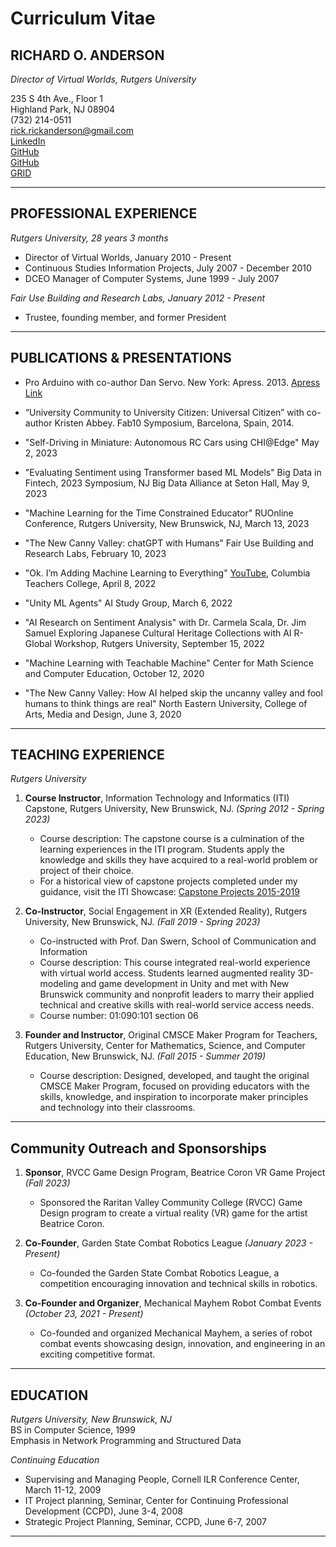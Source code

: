 # Curriculum Vitae
## RICHARD O. ANDERSON
_Director of Virtual Worlds, Rutgers University_

235 S 4th Ave., Floor 1  
Highland Park, NJ 08904  
(732) 214-0511  
rick.rickanderson@gmail.com  
[LinkedIn](https://www.linkedin.com/in/rickanderson-4930741)  
[GitHub](https://github.com/ricklon)  
[GitHub](https://github.com/rianders)  
[GRID](https://grid.rutgers.edu)

---

## PROFESSIONAL EXPERIENCE

_Rutgers University, 28 years 3 months_
- Director of Virtual Worlds, January 2010 - Present
- Continuous Studies Information Projects, July 2007 - December 2010
- DCEO Manager of Computer Systems, June 1999 - July 2007

_Fair Use Building and Research Labs, January 2012 - Present_
- Trustee, founding member, and former President

---

## PUBLICATIONS & PRESENTATIONS

- Pro Arduino with co-author Dan Servo. New York: Apress. 2013. [Apress Link](http://www.apress.com/9781430239390)
- “University Community to University Citizen: Universal Citizen” with co-author Kristen Abbey. Fab10 Symposium, Barcelona, Spain, 2014.

- "Self-Driving in Miniature: Autonomous RC Cars using CHI@Edge" May 2, 2023
- "Evaluating Sentiment using Transformer based ML Models" Big Data in Fintech,  2023 Symposium, NJ Big Data Alliance at Seton Hall, May 9, 2023
- "Machine Learning for the Time Constrained Educator" RUOnline Conference, Rutgers University, New Brunswick, NJ, March 13, 2023 
- "The New Canny Valley: chatGPT with Humans" Fair Use Building and Research Labs, February 10, 2023
- "Ok. I’m Adding Machine Learning to Everything" [YouTube](https://www.youtube.com/watch?v=8qJdLIt7eaU), Columbia Teachers College, April 8, 2022
- "Unity ML Agents" AI Study Group, March 6, 2022
- "AI Research on Sentiment Analysis" with Dr. Carmela Scala, Dr. Jim Samuel Exploring Japanese Cultural Heritage Collections with AI R-Global Workshop, Rutgers University, September 15, 2022
- "Machine Learning with Teachable Machine" Center for Math Science and Computer Education, October 12, 2020
- "The New Canny Valley: How AI helped skip the uncanny valley and fool humans to think things are real"  North Eastern University, College of Arts, Media and Design, June 3, 2020

---

## TEACHING EXPERIENCE
_Rutgers University_

1. **Course Instructor**, Information Technology and Informatics (ITI) Capstone, Rutgers University, New Brunswick, NJ. _(Spring 2012 - Spring 2023)_
   - Course description: The capstone course is a culmination of the learning experiences in the ITI program. Students apply the knowledge and skills they have acquired to a real-world problem or project of their choice.
   - For a historical view of capstone projects completed under my guidance, visit the ITI Showcase: [Capstone Projects 2015-2019](https://itishowcase.rutgers.edu/capstone-projects2015-2019)
    
2. **Co-Instructor**, Social Engagement in XR (Extended Reality), Rutgers University, New Brunswick, NJ. _(Fall 2019 - Spring 2023)_
   - Co-instructed with Prof. Dan Swern, School of Communication and Information
   - Course description: This course integrated real-world experience with virtual world access. Students learned augmented reality 3D-modeling and game development in Unity and met with New Brunswick community and nonprofit leaders to marry their applied technical and creative skills with real-world service access needs. 
   - Course number: 01:090:101 section 06

3. **Founder and Instructor**, Original CMSCE Maker Program for Teachers, Rutgers University, Center for Mathematics, Science, and Computer Education, New Brunswick, NJ. _(Fall 2015 - Summer 2019)_
   - Course description: Designed, developed, and taught the original CMSCE Maker Program, focused on providing educators with the skills, knowledge, and inspiration to incorporate maker principles and technology into their classrooms.


---

## Community Outreach and Sponsorships

1. **Sponsor**, RVCC Game Design Program, Beatrice Coron VR Game Project _(Fall 2023)_
   - Sponsored the Raritan Valley Community College (RVCC) Game Design program to create a virtual reality (VR) game for the artist Beatrice Coron.
   
2. **Co-Founder**, Garden State Combat Robotics League _(January 2023 - Present)_
   - Co-founded the Garden State Combat Robotics League, a competition encouraging innovation and technical skills in robotics.

3. **Co-Founder and Organizer**, Mechanical Mayhem Robot Combat Events _(October 23, 2021 - Present)_
   - Co-founded and organized Mechanical Mayhem, a series of robot combat events showcasing design, innovation, and engineering in an exciting competitive format.
---

## EDUCATION

_Rutgers University, New Brunswick, NJ_  
BS in Computer Science, 1999  
Emphasis in Network Programming and Structured Data  

_Continuing Education_
- Supervising and Managing People, Cornell ILR Conference Center, March 11-12, 2009
- IT Project planning, Seminar, Center for Continuing Professional Development (CCPD), June 3-4, 2008
- Strategic Project Planning, Seminar, CCPD, June 6-7, 2007

---


